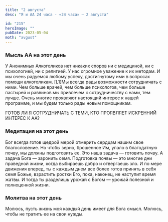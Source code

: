 ```yaml
---
title: "2 августа"
desc: "Я и АА 24 часа - «24 часа» — 2 августа"

id: "215"
heroImage: ""
pubDate: 2023-05-04
moth: "avgust"
---
```


### Мысль АА на этот день

У Анонимных Алкоголиков нет никаких споров ни с медициной, ни с психологией,
ни с религией. У нас огромное уважение к их методам. И мы очень радуемся
любому успеху, достигнутому ими в вопросах помощи алкоголикам. [L1]Мы всегда
рады возможности сотрудничать с ними. Чем больше врачей, чем больше
психологов, чем больше пастырей и раввинов мы привлечем к сотрудничеству с
нами, тем лучше. Очень многие проявляют настоящий интерес к нашей программе, и
мы будем только рады новым помощникам.

ГОТОВ ЛИ Я СОТРУДНИЧАТЬ С ТЕМИ, КТО ПРОЯВЛЯЕТ ИСКРЕННИЙ ИНТЕРЕС К АА?

### Медитация на этот день

Бог всегда готов щедрой мерой отмерить сердцам нашим свое благословение. Но
чтобы зерно, брошенное Им, упало в благодатную почву, мы должны подготовить
ее. Это наша задача — готовить почву. А задача Бога — заронить семя.
Подготовка почвы — это многие дни праведной жизни, когда выбираешь добро и
отвергаешь зло. И по мере движения вперед, ты с каждым днем все более готов
принять в себя семя Божье, взрастить ростки Его, пока, наконец, не наступит
время жатвы. И тогда ты разделишь урожай с Богом — урожай полезной и
полноценной жизни.

### Молитва на этот день

Молюсь, пусть жизнь моя каждый день имеет для Бога смысл. Молюсь, чтобы не
тратить ее на свои нужды.
